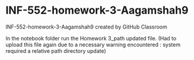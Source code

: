 # INF-552-homework-3-Aagamshah9
INF-552-homework-3-Aagamshah9 created by GitHub Classroom

In the notebook folder run the Homework 3_path updated file. 
(Had to upload this file again due to a necessary warning encountered : system required a relative path directory update)
